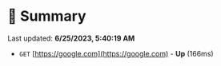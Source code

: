 # 📖 Summary
Last updated: **6/25/2023, 5:40:19 AM**

- `GET` [https://google.com](https://google.com) - **Up** (166ms)
